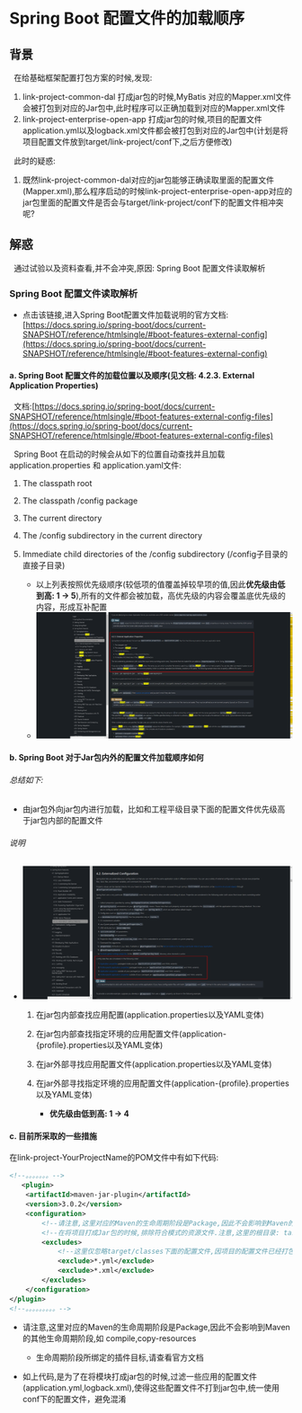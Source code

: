 # Spring Boot 配置文件的加载顺序
## 背景
&nbsp;&nbsp;在给基础框架配置打包方案的时候,发现:
1. link-project-common-dal 打成jar包的时候,MyBatis 对应的Mapper.xml文件会被打包到对应的Jar包中,此时程序可以正确加载到对应的Mapper.xml文件
2. link-project-enterprise-open-app 打成jar包的时候,项目的配置文件application.yml以及logback.xml文件都会被打包到对应的Jar包中(计划是将项目配置文件放到target/link-project/conf下,之后方便修改)

&nbsp;&nbsp;此时的疑惑:
1. 既然link-project-common-dal对应的jar包能够正确读取里面的配置文件(Mapper.xml),那么程序启动的时候link-project-enterprise-open-app对应的jar包里面的配置文件是否会与target/link-project/conf下的配置文件相冲突呢?

## 解惑
&nbsp;&nbsp;通过试验以及资料查看,并不会冲突,原因: Spring Boot 配置文件读取解析

### Spring Boot 配置文件读取解析
+ 点击该链接,进入Spring Boot配置文件加载说明的官方文档:[https://docs.spring.io/spring-boot/docs/current-SNAPSHOT/reference/htmlsingle/#boot-features-external-config](https://docs.spring.io/spring-boot/docs/current-SNAPSHOT/reference/htmlsingle/#boot-features-external-config)

####  a. Spring Boot 配置文件的加载位置以及顺序(见文档: 4.2.3. External Application Properties)
&nbsp;&nbsp;文档:[https://docs.spring.io/spring-boot/docs/current-SNAPSHOT/reference/htmlsingle/#boot-features-external-config-files](https://docs.spring.io/spring-boot/docs/current-SNAPSHOT/reference/htmlsingle/#boot-features-external-config-files)

&nbsp;&nbsp;Spring Boot 在启动的时候会从如下的位置自动查找并且加载application.properties 和 application.yaml文件:
1. The classpath root
2. The classpath /config package
3. The current directory
4. The /config subdirectory in the current directory
5. Immediate child directories of the /config subdirectory (/config子目录的直接子目录)

   + 以上列表按照优先级顺序(较低项的值覆盖掉较早项的值,因此**优先级由低到高: 1 -> 5**),所有的文件都会被加载，高优先级的内容会覆盖底优先级的内容，形成互补配置
   - ![alt IDEA中查看](./pics/config-load-order-1.png)
   
#### b. Spring Boot 对于Jar包内外的配置文件加载顺序如何   
###### 总结如下:
+ 由jar包外向jar包内进行加载，比如和工程平级目录下面的配置文件优先级高于jar包内部的配置文件
###### 说明
+ ![alt IDEA中查看](./pics/config-load-order-2.png)
  
   1. 在jar包内部查找应用配置(application.properties以及YAML变体)
   2. 在jar包内部查找指定环境的应用配置文件(application-{profile}.properties以及YAML变体)
   3. 在jar外部寻找应用配置文件(application.properties以及YAML变体)
   4. 在jar外部寻找指定环境的应用配置文件(application-{profile}.properties以及YAML变体)
  
       -  **优先级由低到高: 1 -> 4**
   
#### c. 目前所采取的一些措施
在link-project-YourProjectName的POM文件中有如下代码: 
```xml
<!--。。。。。。。-->
   <plugin>
    <artifactId>maven-jar-plugin</artifactId>
    <version>3.0.2</version>
    <configuration>
        <!--请注意,这里对应的Maven的生命周期阶段是Package,因此不会影响到Maven的其他生命周期阶段,如 compile,copy-resources-->
        <!--在将项目打成Jar包的时候,排除符合模式的资源文件.注意,这里的根目录: target/classes-->
        <excludes>
            <!--这里仅忽略target/classes下面的配置文件,因项目的配置文件已经打包到target/link-project/conf下,避免混淆-->
            <exclude>*.yml</exclude>
            <exclude>*.xml</exclude>
        </excludes>
    </configuration>
</plugin>
<!--。。。。。。。。。-->
```
+ 请注意,这里对应的Maven的生命周期阶段是Package,因此不会影响到Maven的其他生命周期阶段,如 compile,copy-resources
   - 生命周期阶段所绑定的插件目标,请查看官方文档

+ 如上代码,是为了在将模块打成jar包的时候,过滤一些应用的配置文件(application.yml,logback.xml),使得这些配置文件不打到jar包中,统一使用conf下的配置文件，避免混淆